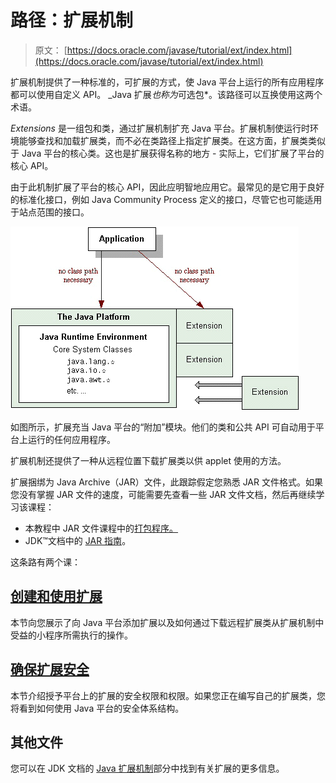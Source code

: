 # 路径：扩展机制

> 原文： [https://docs.oracle.com/javase/tutorial/ext/index.html](https://docs.oracle.com/javase/tutorial/ext/index.html)

扩展机制提供了一种标准的，可扩展的方式，使 Java 平台上运行的所有应用程序都可以使用自定义 API。 _Java 扩展*也称为*可选包*。该路径可以互换使用这两个术语。

_Extensions_ 是一组包和类，通过扩展机制扩充 Java 平台。扩展机制使运行时环境能够查找和加载扩展类，而不必在类路径上指定扩展类。在这方面，扩展类类似于 Java 平台的核心类。这也是扩展获得名称的地方 - 实际上，它们扩展了平台的核心 API。

由于此机制扩展了平台的核心 API，因此应明智地应用它。最常见的是它用于良好的标准化接口，例如 Java Community Process 定义的接口，尽管它也可能适用于站点范围的接口。

![This figure shows the relationships between Application, Java Platform, and Extensions.](img/2cca8984c05f1e9af28bedbfc63e4343.jpg)

如图所示，扩展充当 Java 平台的“附加”模块。他们的类和公共 API 可自动用于平台上运行的任何应用程序。

扩展机制还提供了一种从远程位置下载扩展类以供 applet 使用的方法。

扩展捆绑为 Java Archive（JAR）文件，此跟踪假定您熟悉 JAR 文件格式。如果您没有掌握 JAR 文件的速度，可能需要先查看一些 JAR 文件文档，然后再继续学习该课程：

*   本教程中 JAR 文件课程中的[打包程序。](../deployment/jar/index.html)
*   JDK™文档中的 [JAR 指南](https://docs.oracle.com/javase/8/docs/technotes/guides/jar/jarGuide.html)。

这条路有两个课：

## [创建和使用扩展](./basics/index.html)

本节向您展示了向 Java 平台添加扩展以及如何通过下载远程扩展类从扩展机制中受益的小程序所需执行的操作。

## [确保扩展安全](./security/index.html)

本节介绍授予平台上的扩展的安全权限和权限。如果您正在编写自己的扩展类，您将看到如何使用 Java 平台的安全体系结构。

## 其他文件

您可以在 JDK 文档的 [Java 扩展机制](https://docs.oracle.com/javase/8/docs/technotes/guides/extensions/)部分中找到有关扩展的更多信息。